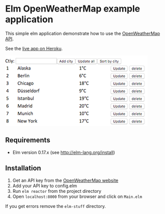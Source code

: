 # Elm OpenWeatherMap example application

This simple elm application demonstrate how to use the [OpenWeatherMap API]("http://www.openweathermap.org/api").

See the [live app on Heroku](http://elm-openweathermap-example.herokuapp.com/).

![Screenshot](screenshot.png)

## Requirements

* Elm version 0.17.x (see http://elm-lang.org/install)

## Installation

1. Get an API key from the [OpenWeatherMap website](http://www.openweathermap.org/appid#get)
2. Add your API key to config.elm
3. Run `elm reactor` from the project directory
4. Open `localhost:8000` from your browser and click on `Main.elm`

If you get errors remove the `elm-stuff` directory.
